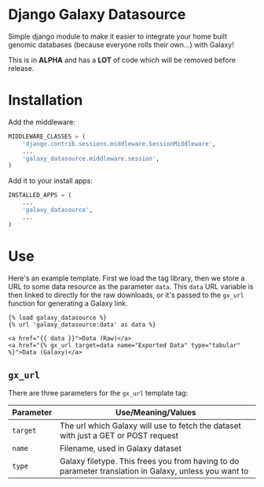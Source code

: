 # Django Galaxy Datasource

Simple django module to make it easier to integrate your home built genomic
databases (because everyone rolls their own...) with Galaxy!

This is in **ALPHA** and has a **LOT** of code which will be removed before release.

# Installation

Add the middleware:

```python
MIDDLEWARE_CLASSES = (
    'django.contrib.sessions.middleware.SessionMiddleware',
    ...
    'galaxy_datasource.middleware.session',
)
```

Add it to your install apps:

```python
INSTALLED_APPS = (
    ...
    'galaxy_datasource',
    ...
)
```

# Use

Here's an example template. First we load the tag library, then we store a URL
to some data resource as the parameter `data`. This `data` URL variable is then
linked to directly for the raw downloads, or it's passed to the `gx_url` function
for generating a Galaxy link. 

```
{% load galaxy_datasource %}
{% url 'galaxy_datasource:data' as data %}

<a href="{{ data }}">Data (Raw)</a>
<a href="{% gx_url target=data name="Exported Data" type="tabular" %}">Data (Galaxy)</a>
```

## `gx_url`

There are three parameters for the `gx_url` template tag:

| Parameter   | Use/Meaning/Values                                                                                    |
| ----------- | ----------------------------------------------------------------------------------                    |
| `target`    | The url which Galaxy will use to fetch the dataset with just a GET or POST request                    |
| `name`      | Filename, used in Galaxy dataset                                                                      |
| `type`      | Galaxy filetype. This frees you from having to do parameter translation in Galaxy, unless you want to |

